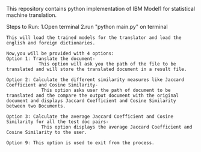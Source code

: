 This repository contains python implementation of IBM Model1 for statistical machine translation.


Steps to Run:
	1.Open terminal
	2.run "python main.py" on terminal
	
	This will load the trained models for the translator and load the english and foreign dictionaries.

	Now,you will be provided with 4 options:
	Option 1: Translate the document-
				This option will ask you the path of the file to be translated and will store the translated document in a result file.

	Option 2: Calculate the different similarity measures like Jaccard Coefficient and Cosine Similarity-
				 This option asks user the path of document to be translated and the compare the output document with the original document and displays Jaccard Coefficient and Cosine Similarity between two Documents.
	
	Option 3: Calculate the average Jaccard Coefficient and Cosine Similarity for all the test doc pairs-
				 This option displays the average Jaccard Coefficient and Cosine Similarity to the user.

	Option 9: This option is used to exit from the process.  
					  
